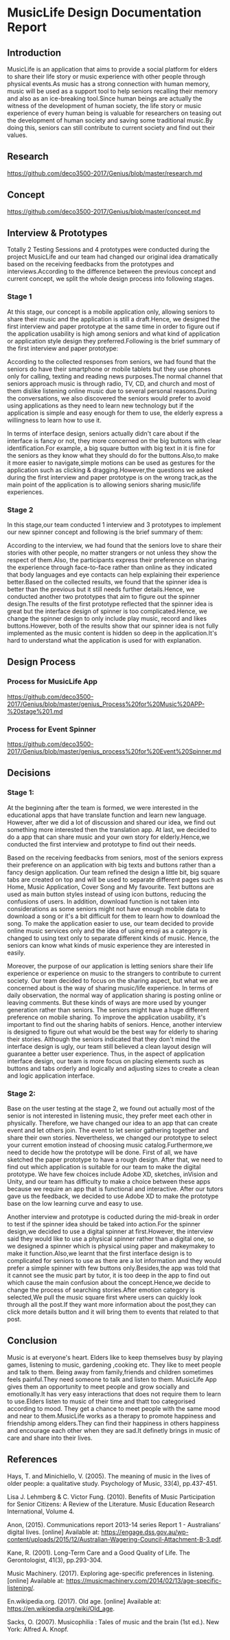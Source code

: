 
# MusicLife Design Documentation Report

## Introduction
MusicLife is an application that aims to provide a social platform for elders to share their life story or music experience with other people through  physical events.As music has a strong connection with human memory, music will be used as a support tool to help seniors recalling their memory and also as an ice-breaking tool.Since human beings are actually the witness of the development of human society, the life story or music experience of every human being is valuable for researchers on teasing out the development of human society and saving some traditional music.By doing this, seniors can still contribute to current society and find out their values.

## Research
https://github.com/deco3500-2017/Genius/blob/master/research.md


## Concept
https://github.com/deco3500-2017/Genius/blob/master/concept.md

## Interview & Prototypes
Totally 2 Testing Sessions and 4 prototypes were conducted during the project MusicLife and our team had changed our original idea dramatically based on the receiving feedbacks from the prototypes and interviews.According to the difference between the previous concept and current concept, we split the whole design process into following stages.
### Stage 1
At this stage, our concept is a mobile application only, allowing seniors to share their music and the application is still a draft.Hence, we designed the first interview and paper prototype at the same time in order to figure out if the application usability is high among seniors and what kind of application or application style design they preferred.Following is the brief summary of the first interview and paper prototype:

According to the collected responses from seniors, we had found that the seniors do have their smartphone or mobile tablets but they use phones only for calling, texting and reading news purposes.The normal channel that seniors approach music is through radio, TV, CD, and church and most of them dislike listening online music due to several personal reasons.During the conversations, we also discovered the seniors would prefer to avoid using applications as they need to learn new technology but if the application is simple and easy enough for them to use, the elderly express a willingness to learn how to use it.

In terms of interface design, seniors actually didn't care about if the interface is fancy or not, they more concerned on the big buttons with clear identification.For example, a big square button with big text in it is fine for the seniors as they know what they should do for the buttons.Also,to make it more easier to navigate,simple motions can be used as gestures for the application such as clicking & dragging.However,the questions we asked during the first interview and paper prototype is on the wrong track,as the main point of the application is to allowing seniors sharing music/life experiences.

### Stage 2

In this stage,our team conducted 1 interview and 3 prototypes to implement our new spinner concept and following is the brief summary of them:

According to the interview, we had found that the seniors love to share their stories with other people, no matter strangers or not unless they show the respect of them.Also, the participants express their preference on sharing the experience through face-to-face rather than online as they indicated that body languages and eye contacts can help explaining their experience better.Based on the collected results, we found that the spinner idea is better than the previous but it still needs further details.Hence, we conducted another two prototypes that aim to figure out the spinner design.The results of the first prototype reflected that the spinner idea is great but the interface design of spinner is too complicated.Hence, we change the spinner design to only include play music, record and likes buttons.However, both of the results show that our spinner idea is not fully implemented as the music content is hidden so deep in the application.It's hard to understand what the application is used for with explanation.

## Design Process
### Process for MusicLife App
https://github.com/deco3500-2017/Genius/blob/master/genius_Process%20for%20Music%20APP-%20stage%201.md

### Process for Event Spinner
https://github.com/deco3500-2017/Genius/blob/master/genius_process%20for%20Event%20Spinner.md

## Decisions 
### Stage 1:
At the beginning after the team is formed, we were interested in the educational apps that have translate function and learn new language. However, after we did a lot of discussion and shared our idea, we find out something more interested then the translation app. At last, we decided to do a app that can share music and your own story for elderly.Hence,we conducted the first interview and prototype to find out their needs.

Based on the receiving feedbacks from seniors, most of the seniors express their preference on an application with big texts and buttons rather than a fancy design application. Our team refined the design a little bit, big square tabs are created on top and will be used to separate different pages such as Home, Music Application, Cover Song and My favourite. Text buttons are used as main button styles instead of using icon buttons, reducing the confusions of users. In addition, download function is not taken into considerations as some seniors might not have enough mobile data to download a song or it's a bit difficult for them to learn how to download the song. To make the application easier to use, our team decided to provide online music services only and the idea of using emoji as a category is changed to using text only to separate different kinds of music. Hence, the seniors can know what kinds of music experience they are interested in easily.
 
Moreover, the purpose of our application is letting seniors share their life experience or experience on music to the strangers to contribute to current society. Our team decided to focus on the sharing aspect, but what we are concerned about is the way of sharing music/life experience. In terms of daily observation, the normal way of application sharing is posting online or leaving comments. But these kinds of ways are more used by younger generation rather than seniors. The seniors might have a huge different preference on mobile sharing. To improve the application usability, it's important to find out the sharing habits of seniors. Hence, another interview is designed to figure out what would be the best way for elderly to sharing their stories. Although the seniors indicated that they don't mind the interface design is ugly, our team still believed a clean layout design will guarantee a better user experience. Thus, in the aspect of application interface design, our team is more focus on placing elements such as buttons and tabs orderly and logically and adjusting sizes to create a clean and logic application interface. 
 
 ### Stage 2:
Base on the user testing at the stage 2, we found out actually most of the senior is not interested in listening music, they prefer meet each other in physically. Therefore, we have changed our idea to an app that can create event and let others join. The event to let senior gathering together and share their own stories. Nevertheless, we changed our prototype to select your current emotion instead of choosing music catalog.Furthermore,we need to decide how the prototype will be done. First of all, we have sketched the paper prototype to have a rough design. After that, we need to find out which application is suitable for our team to make the digital prototype. We have few choices include Adobe XD, sketches, inVision and Unity, and our team has difficulty to make a choice between these apps because we require an app that is functional and interactive. After our tutors gave us the feedback, we decided to use Adobe XD to make the prototype base on the low learning curve and easy to use. 

Another interview and prototype is coducted during the mid-break in order to test if the spinner idea should be taked into action.For the spinner design,we decided to use a digital spinner at first.However, the interview said they would like to use a physical spinner rather than a digital one, so we designed a spinner which is physical using paper and makeymakey to make it function.Also,we learnt that the first interface design is to complicated for seniors to use as there are a lot information and they would prefer a simple spinner with few buttons only.Besides,the app was told that it cannot see the music part by tutor, it is too deep in the app to find out which cause the main confusion about the concept.Hence,we decide to change the process of searching stories.After emotion category is selected,We pull the music square first where users can quickly look through all the post.If they want more information about the post,they can click more details button and it will bring them to events that related to that post.

## Conclusion
Music is at everyone's heart. Elders like to keep themselves busy by playing games, listening to music, gardening ,cooking etc. They like to meet people and talk to them. Being away from family,friends and children sometimes feels painful.They need someone to talk and listen to them. MusicLife App gives them an opportunity to meet people and grow socially and emotionally.It has very easy interactions that does not require them to learn to use.Elders listen to music of their time and thatt too categorised according to mood. They get a chance to meet people with the same mood and near to them.MusicLife works as a therapy to promote happiness and friendship among elders.They can find their happiness in others happiness and encourage each other when they are sad.It definetly brings in music of care and share into their lives.

## References
Hays, T. and Minichiello, V. (2005). The meaning of music in the lives of older people: a qualitative study. Psychology of Music, 33(4), pp.437-451.

Lisa J. Lehmberg & C. Victor Fung. (2010). Benefits of Music Participation for Senior Citizens: A Review of the Literature. Music Education Research International, Volume 4.

Anon, (2015). Communications report 2013-14 series Report 1 - Australians’ digital lives. [online] Available at: https://engage.dss.gov.au/wp-content/uploads/2015/12/Australian-Wagering-Council-Attachment-B-3.pdf.

Kane, R. (2001). Long-Term Care and a Good Quality of Life. The Gerontologist, 41(3), pp.293-304.

Music Machinery. (2017). Exploring age-specific preferences in listening. [online] Available at: https://musicmachinery.com/2014/02/13/age-specific-listening/.

En.wikipedia.org. (2017). Old age. [online] Available at: https://en.wikipedia.org/wiki/Old_age.

Sacks, O. (2007). Musicophilia : Tales of music and the brain (1st ed.). New York: Alfred A. Knopf.
